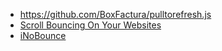 - https://github.com/BoxFactura/pulltorefresh.js
- [Scroll Bouncing On Your Websites](https://www.smashingmagazine.com/2018/08/scroll-bouncing-websites/)
- [iNoBounce](https://github.com/lazd/iNoBounce)
